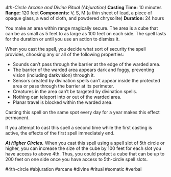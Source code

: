 *4th-Circle Arcane and Divine Ritual (Abjuration)*
**Casting Time:** 10 minutes
**Range:** 120 feet
**Components:** V, S, M (a thin sheet of lead, a piece of opaque glass, a wad of cloth, and powdered chrysolite)
**Duration:** 24 hours

You make an area within range magically secure. The area is a cube that can be as small as 5 feet to as large as 100 feet on each side. The spell lasts for the duration or until you use an action to dismiss it.

When you cast the spell, you decide what sort of security the spell provides, choosing any or all of the following properties:
* Sounds can’t pass through the barrier at the edge of the warded area.
* The barrier of the warded area appears dark and foggy, preventing vision (including darkvision) through it.
* Sensors created by divination spells can’t appear inside the protected area or pass through the barrier at its perimeter.
* Creatures in the area can’t be targeted by divination spells.
* Nothing can teleport into or out of the warded area.
* Planar travel is blocked within the warded area.

Casting this spell on the same spot every day for a year makes this effect permanent.

If you attempt to cast this spell a second time while the first casting is active, the effects of the first spell immediately end.

***At Higher Circles.*** When you cast this spell using a spell slot of 5th circle or higher, you can increase the size of the cube by 100 feet for each slot you have access to above 4th. Thus, you could protect a cube that can be up to 200 feet on one side once you have access to 5th-circle spell slots.

#4th-circle #abjuration #arcane #divine #ritual #somatic #verbal
